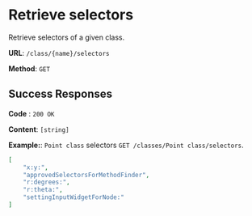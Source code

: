 # Retrieve selectors

Retrieve selectors of a given class.

**URL**: `/class/{name}/selectors`

**Method**: `GET`

## Success Responses

**Code** : `200 OK`

**Content**: `[string]`

**Example:**: `Point class` selectors `GET /classes/Point class/selectors`.

```json
[
	"x:y:",
	"approvedSelectorsForMethodFinder",
	"r:degrees:",
	"r:theta:",
	"settingInputWidgetForNode:"
]
```

